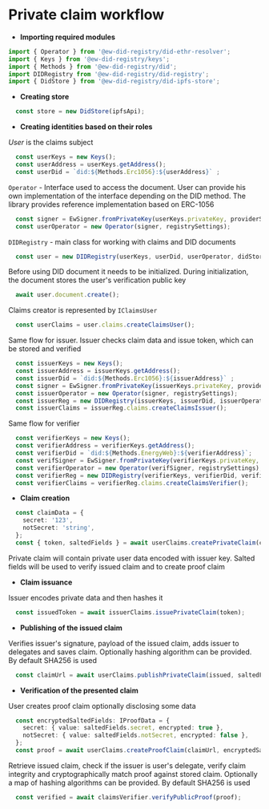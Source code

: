 # Private claim workflow

* **Importing required modules**

``` typescript
import { Operator } from '@ew-did-registry/did-ethr-resolver';
import { Keys } from '@ew-did-registry/keys';
import { Methods } from '@ew-did-registry/did';
import DIDRegistry from '@ew-did-registry/did-registry';
import { DidStore } from '@ew-did-registry/did-ipfs-store';
```

* **Creating store** 

``` typescript
  const store = new DidStore(ipfsApi);
```

* **Creating identities based on their roles**

*User* is the claims subject

``` typescript
  const userKeys = new Keys();
  const userAddress = userKeys.getAddress();
  const userDid = `did:${Methods.Erc1056}:${userAddress}` ;
```  
`Operator` - Interface used to access the document. User can provide his
own implementation of the interface depending on the DID method. The library 
provides reference implementation based on ERC-1056

```typescript
  const signer = EwSigner.fromPrivateKey(userKeys.privateKey, providerSettings);
  const userOperator = new Operator(signer, registrySettings);
```

` DIDRegistry ` - main class for working with claims and DID documents

``` typescript
  const user = new DIDRegistry(userKeys, userDid, userOperator, didStore);
```

Before using DID document it needs to be initialized. During initialization, 
the document stores the user's verification public key 

``` typescript
  await user.document.create();
```

Claims creator is represented by ` IClaimsUser ` 

``` typescript
  const userClaims = user.claims.createClaimsUser();
```

Same flow for issuer. Issuer checks claim data and issue token, which can be 
stored and verified

```typescript 
  const issuerKeys = new Keys(); 
  const issuerAddress = issuerKeys.getAddress(); 
  const issuerDid = `did:${Methods.Erc1056}:${issuerAddress}` ;
  const signer = EwSigner.fromPrivateKey(issuerKeys.privateKey, providerSettings);
  const issuerOperator = new Operator(signer, registrySettings); 
  const issuerReg = new DIDRegistry(issuerKeys, issuerDid, issuerOperator, didStore, providerSettings); 
  const issuerClaims = issuerReg.claims.createClaimsIssuer(); 
``` 

Same flow for verifier

```typescript 
  const verifierKeys = new Keys(); 
  const verifierAddress = verifierKeys.getAddress(); 
  const verifierDid = `did:${Methods.EnergyWeb}:${verifierAddress}`;
  const verifSigner = EwSigner.fromPrivateKey(verifierKeys.privateKey, providerSettings);
  const verifierOperator = new Operator(verifSigner, registrySettings); 
  const verifierReg = new DIDRegistry(verifierKeys, verifierDid, verifierOperator, didStore, providerSettings); 
  const verifierClaims = verifierReg.claims.createClaimsVerifier();

``` 

* **Claim creation**

```typescript 
  const claimData = {
    secret: '123',
    notSecret: 'string',
  };
  const { token, saltedFields } = await userClaims.createPrivateClaim(claimData, issuerDid);
```

Private claim will contain private user data encoded with issuer key. Salted 
fields will be used to verify issued claim and to create proof claim 

* **Claim issuance**

Issuer encodes private data and then hashes it

```typescript 
  const issuedToken = await issuerClaims.issuePrivateClaim(token);
```

* **Publishing of the issued claim**

Verifies issuer's signature, payload of the issued claim, adds issuer to 
delegates and saves claim. Optionally hashing algorithm can be provided. 
By default SHA256 is used

```typescript 
  const claimUrl = await userClaims.publishPrivateClaim(issued, saltedFields);
``` 

* **Verification of the presented claim**

User creates proof claim optionally disclosing some data

```typescript 
  const encryptedSaltedFields: IProofData = {
    secret: { value: saltedFields.secret, encrypted: true },
    notSecret: { value: saltedFields.notSecret, encrypted: false },
  };
  const proof = await userClaims.createProofClaim(claimUrl, encryptedSaltedFields);
```

Retrieve issued claim, check if the issuer is user's delegate, verify claim
integrity and cryptographically match proof against stored claim. Optionally 
a map of hashing algorithms can be provided. By default SHA256 is used

```typescript 
  const verified = await claimsVerifier.verifyPublicProof(proof);
```
